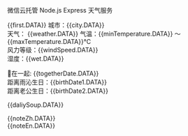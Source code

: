 微信云托管 Node.js Express 天气服务


{{first.DATA}}
城市：{{city.DATA}}  
天气： {{weather.DATA}}
气温：{{minTemperature.DATA}} ～ {{maxTemperature.DATA}}°C    
风力等级：{{windSpeed.DATA}}      
湿度：{{wet.DATA}}

🧡在一起: {{togetherDate.DATA}}     
距离雨沁生日：{{birthDate1.DATA}}   
距离老公生日：{{birthDate2.DATA}}                   

{{daliySoup.DATA}}   


{{noteZh.DATA}}              
{{noteEn.DATA}}              